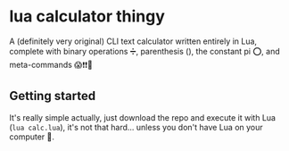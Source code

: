 # lua calculator thingy
A (definitely very original) CLI text calculator written entirely in Lua, complete with binary operations ➗, parenthesis (), the constant pi ⭕, and meta-commands 😱❗❗💯


## Getting started

It's really simple actually, just download the repo and execute it with Lua (`lua calc.lua`), it's not that hard... unless you don't have Lua on your computer 🤔.
